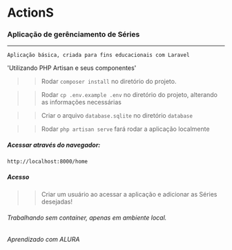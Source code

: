 # ActionS #
### Aplicação de gerênciamento de Séries ###

_________________________________________________________________

`` Aplicação básica, criada para fins educacionais com Laravel ``

'Utilizando PHP Artisan e seus componentes'

>> Rodar ``composer install`` no diretório do projeto.

>> Rodar ``cp .env.example .env`` no diretório do projeto, alterando as informações necessárias

>> Criar o arquivo ``database.sqlite`` no diretório ``database``

>> Rodar ``php artisan serve`` fará rodar a aplicação localmente



##### Acessar através do navegador:

 `http://localhost:8000/home `


##### Acesso #####

>> Criar um usuário ao acessar a aplicação e adicionar as Séries desejadas!

###### Trabalhando sem container, apenas em ambiente local. ######

###### Aprendizado com ALURA ######